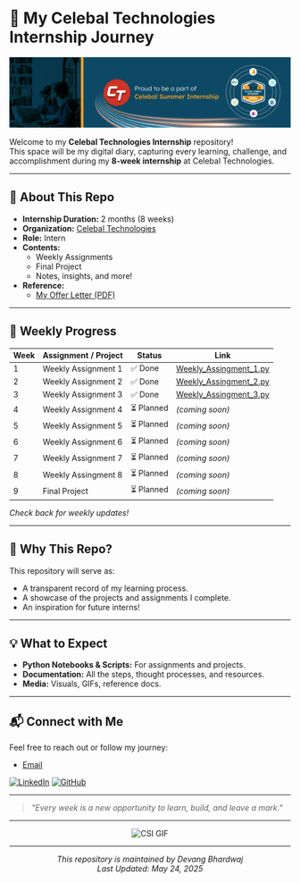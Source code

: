 # 🚀 My Celebal Technologies Internship Journey

![Celebal LinkedIn Cover](./CSI%20LinkedIn%20Coverpage.jpg)

Welcome to my **Celebal Technologies Internship** repository!  
This space will be my digital diary, capturing every learning, challenge, and accomplishment during my **8-week internship** at Celebal Technologies.

---

## 🌟 About This Repo

- **Internship Duration:** 2 months (8 weeks)
- **Organization:** [Celebal Technologies](https://www.celebaltech.com/)
- **Role:** Intern
- **Contents:**  
  - Weekly Assignments  
  - Final Project  
  - Notes, insights, and more!
- **Reference:**  
  - [My Offer Letter (PDF)](./Devang%20Bhardwaj's%20Offer%20letter.pdf)

---

## 📅 Weekly Progress

| Week | Assignment / Project | Status | Link |
|------|---------------------|--------|------|
| 1    | Weekly Assignment 1 | ✅ Done | [Weekly_Assingment_1.py](./Weekly_Assingment_1.py) |
| 2    | Weekly Assignment 2 | ✅ Done | [Weekly_Assingment_2.py](./Weekly_Assingment_2.py) |
| 3    | Weekly Assignment 3 | ✅ Done | [Weekly_Assingment_3.py](./Weekly_Assingment_3/Weekly_Assingment_3.ipynb) |
| 4    | Weekly Assignment 4 | ⏳ Planned | *(coming soon)* |
| 5    | Weekly Assignment 5 | ⏳ Planned | *(coming soon)* |
| 6    | Weekly Assignment 6 | ⏳ Planned | *(coming soon)* |
| 7    | Weekly Assignment 7 | ⏳ Planned | *(coming soon)* |
| 8    | Weekly Assingment 8 | ⏳ Planned | *(coming soon)* |
| 9    | Final Project       | ⏳ Planned | *(coming soon)* |

*Check back for weekly updates!*

---

## 📝 Why This Repo?

This repository will serve as:
- A transparent record of my learning process.
- A showcase of the projects and assignments I complete.
- An inspiration for future interns!

---

## 💡 What to Expect

- **Python Notebooks & Scripts:** For assignments and projects.
- **Documentation:** All the steps, thought processes, and resources.
- **Media:** Visuals, GIFs, reference docs.

---

## 📬 Connect with Me


Feel free to reach out or follow my journey:

- [Email](mailto:devangsharma.developer@gmail.com)

[![LinkedIn](https://img.shields.io/badge/LinkedIn-0077B5?style=for-the-badge&logo=linkedin&logoColor=white)](https://www.linkedin.com/in/devangbhardwaj/)
[![GitHub](https://img.shields.io/badge/GitHub-100000?style=for-the-badge&logo=github&logoColor=white)](https://github.com/devang-bhardwaj)

---

> *"Every week is a new opportunity to learn, build, and leave a mark."*

---

<div align="center">
  <img src="./CSI%20GIF.gif" width="50%" alt="CSI GIF"/>
</div>

---

<div align="center">
  <i>This repository is maintained by Devang Bhardwaj</i><br>
  <i>Last Updated: May 24, 2025</i>
</div>
